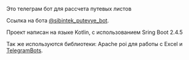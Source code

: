 Это телеграм бот для рассчета путевых листов

Ссылка на бота [@sibintek_putevye_bot]( https://t.me/sibintek_putevye_bot ).

Проект написан на языке Kotlin, с использованием Sring Boot 2.4.5

Так же используются библиотеки:
Apache poi для работы с Excel и [TelegramBots]( https://github.com/rubenlagus/TelegramBots ).